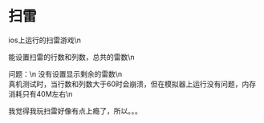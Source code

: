 # 扫雷
ios上运行的扫雷游戏\n

能设置扫雷的行数和列数，总共的雷数\n

问题：\n
没有设置显示剩余的雷数\n<br/>
真机测试时，当行数和列数大于60时会崩溃，但在模拟器上运行没有问题，内存消耗只有40M左右\n



我觉得我玩扫雷好像有点上瘾了，所以。。。

